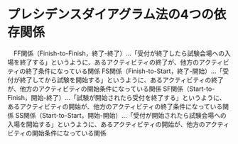 # プレシデンスダイアグラム法の4つの依存関係
　FF関係（Finish-to-Finish，終了-終了）…「受付が終了したら試験会場への入場を終了する」というように、あるアクティビティの終了が、他方のアクティビティの終了条件になっている関係
 FS関係（Finish-to-Start，終了-開始）…「受付が終了してから試験を開始する」というように、あるアクティビティの終了が、他方のアクティビティの開始条件になっている関係
 SF関係（Start-to-Finish，開始-終了）…「試験が開始されたら受付を終了する」というように、あるアクティビティの開始が、他方のアクティビティの終了条件になっている関係
 SS関係（Start-to-Start，開始-開始）…「受付が開始されたら試験会場への入場を開始する」というように、あるアクティビティの開始が、他方のアクティビティの開始条件になっている関係
